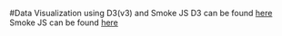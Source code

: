 #Data Visualization using D3(v3) and Smoke JS
D3 can be found [here](https://d3js.org/)
Smoke JS can be found [here](https://github.com/bijection/smoke.js)
